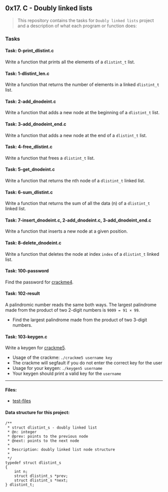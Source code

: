 ## 0x17. C - Doubly linked lists

> This repository contains the tasks for `Doubly linked lists` project and a description of what each program or function does:

### Tasks

#### Task:  0-print_dlistint.c
Write a function that prints all the elements of a `dlistint_t` list.

#### Task: 1-dlistint_len.c
Write a function that returns the number of elements in a linked `dlistint_t` list.

#### Task: 2-add_dnodeint.c
Write a function that adds a new node at the beginning of a `dlistint_t` list.

#### Task: 3-add_dnodeint_end.c
Write a function that adds a new node at the end of a `dlistint_t` list.

#### Task: 4-free_dlistint.c
Write a function that frees a `dlistint_t` list.

#### Task: 5-get_dnodeint.c
Write a function that returns the nth node of a `dlistint_t` linked list.

#### Task: 6-sum_dlistint.c
Write a function that returns the sum of all the data (n) of a `dlistint_t` linked list.

#### Task: 7-insert_dnodeint.c, 2-add_dnodeint.c, 3-add_dnodeint_end.c
Write a function that inserts a new node at a given position.

#### Task: 8-delete_dnodeint.c
Write a function that deletes the node at index `index` of a `dlistint_t` linked list.

#### Task: 100-password
Find the password for [crackme4](https://github.com/holbertonschool/0x17.c).

#### Task: 102-result
A palindromic number reads the same both ways. The largest palindrome made from the product of two 2-digit numbers is `9009 = 91 × 99`.
* Find the largest palindrome made from the product of two 3-digit numbers.

#### Task: 103-keygen.c
Write a keygen for [crackme5](https://github.com/holbertonschool/0x17.c).
* Usage of the crackme: `./crackme5 username key`
* The crackme will segfault if you do not enter the correct key for the user
* Usage for your keygen: `./keygen5 username`
* Your keygen should print a valid key for the `username`

___

#### Files:

* [test-files](https://github.com/jonyamagiri/alx-low_level_programming/tree/master/0x17-doubly_linked_lists/test-files)


#### Data structure for this project:
```
/**
 * struct dlistint_s - doubly linked list
 * @n: integer
 * @prev: points to the previous node
 * @next: points to the next node
 *
 * Description: doubly linked list node structure
 * 
 */
typedef struct dlistint_s
{
	int n;
	struct dlistint_s *prev;
	struct dlistint_s *next;
} dlistint_t;
```



